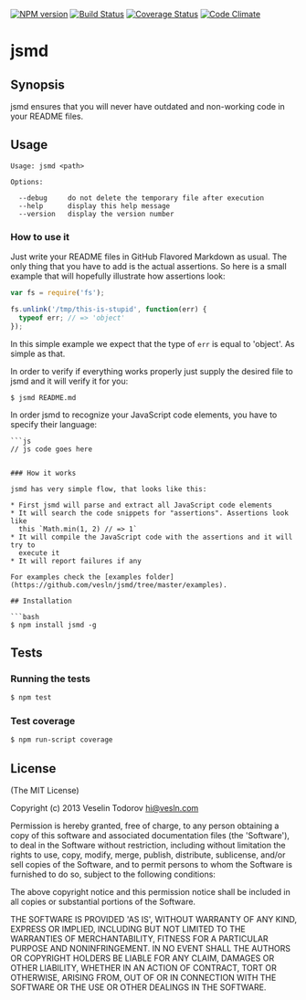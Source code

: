 [![NPM version](https://badge.fury.io/js/jsmd.png)](http://badge.fury.io/js/jsmd)
[![Build Status](https://secure.travis-ci.org/vesln/jsmd.png)](http://travis-ci.org/vesln/jsmd)
[![Coverage Status](https://coveralls.io/repos/vesln/jsmd/badge.png?branch=master)](https://coveralls.io/r/vesln/jsmd?branch=master)
[![Code Climate](https://codeclimate.com/github/vesln/jsmd.png)](https://codeclimate.com/github/vesln/jsmd)

# jsmd

## Synopsis

jsmd ensures that you will never have outdated and non-working code in your
README files.

## Usage

```
Usage: jsmd <path>

Options:

  --debug     do not delete the temporary file after execution
  --help      display this help message
  --version   display the version number
```

### How to use it

Just write your README files in GitHub Flavored Markdown as usual. The only thing that you have
to add is the actual assertions. So here is a small example that will hopefully
illustrate how assertions look:

```js
var fs = require('fs');

fs.unlink('/tmp/this-is-stupid', function(err) {
  typeof err; // => 'object'
});
```

In this simple example we expect that the type of `err` is equal to 'object'.
As simple as that.

In order to verify if everything works properly just supply the desired file to
jsmd and it will verify it for you:

```
$ jsmd README.md
```

In order jsmd to recognize your JavaScript code elements, you have to specify
their language:

```
```js
// js code goes here
```
```

### How it works

jsmd has very simple flow, that looks like this:

* First jsmd will parse and extract all JavaScript code elements
* It will search the code snippets for "assertions". Assertions look like
  this `Math.min(1, 2) // => 1`
* It will compile the JavaScript code with the assertions and it will try to
  execute it
* It will report failures if any

For examples check the [examples folder](https://github.com/vesln/jsmd/tree/master/examples).

## Installation

```bash
$ npm install jsmd -g
```

## Tests

### Running the tests

```bash
$ npm test
```

### Test coverage

```bash
$ npm run-script coverage
```

## License

(The MIT License)

Copyright (c) 2013 Veselin Todorov <hi@vesln.com>

Permission is hereby granted, free of charge, to any person obtaining
a copy of this software and associated documentation files (the
'Software'), to deal in the Software without restriction, including
without limitation the rights to use, copy, modify, merge, publish,
distribute, sublicense, and/or sell copies of the Software, and to
permit persons to whom the Software is furnished to do so, subject to
the following conditions:

The above copyright notice and this permission notice shall be
included in all copies or substantial portions of the Software.

THE SOFTWARE IS PROVIDED 'AS IS', WITHOUT WARRANTY OF ANY KIND,
EXPRESS OR IMPLIED, INCLUDING BUT NOT LIMITED TO THE WARRANTIES OF
MERCHANTABILITY, FITNESS FOR A PARTICULAR PURPOSE AND NONINFRINGEMENT.
IN NO EVENT SHALL THE AUTHORS OR COPYRIGHT HOLDERS BE LIABLE FOR ANY
CLAIM, DAMAGES OR OTHER LIABILITY, WHETHER IN AN ACTION OF CONTRACT,
TORT OR OTHERWISE, ARISING FROM, OUT OF OR IN CONNECTION WITH THE
SOFTWARE OR THE USE OR OTHER DEALINGS IN THE SOFTWARE.
